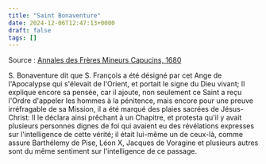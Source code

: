 ```yaml
---
title: "Saint Bonaventure"
date: 2024-12-06T12:47:13+0000
draft: false
tags: []
---
```


Source : [Annales des Frères Mineurs Capucins, 1680](https://www.google.fr/books/edition/Annales_des_fr%C3%A8res_mineurs/W_JaAAAAQAAJ?hl=en&gbpv=1&dq=annales%20fr%C3%A8res%20Mineur&pg=PA8&printsec=frontcover)

S. Bonaventure dit que S. François a été désigné par cet Ange de l'Apocalypse qui s'élevait de l'Orient, et portait le signe du Dieu vivant; Il explique encore sa pensée, car il ajoute, non seulement ce Saint a reçu l'Ordre d'appeler les hommes à la pénitence, mais encore pour une preuve irréfragable de sa Mission, il a été marqué des plaies sacrées de Jésus-Christ: Il le déclara ainsi prêchant à un Chapitre, et protesta qu'il y avait plusieurs personnes dignes de foi qui avaient eu des révélations expresses sur l'intelligence de cette vérité; il était lui-même un de ceux-là, comme assure Barthélemy de Pise, Léon X, Jacques de Voragine et plusieurs autres sont du même sentiment sur l'intelligence de ce passage.

